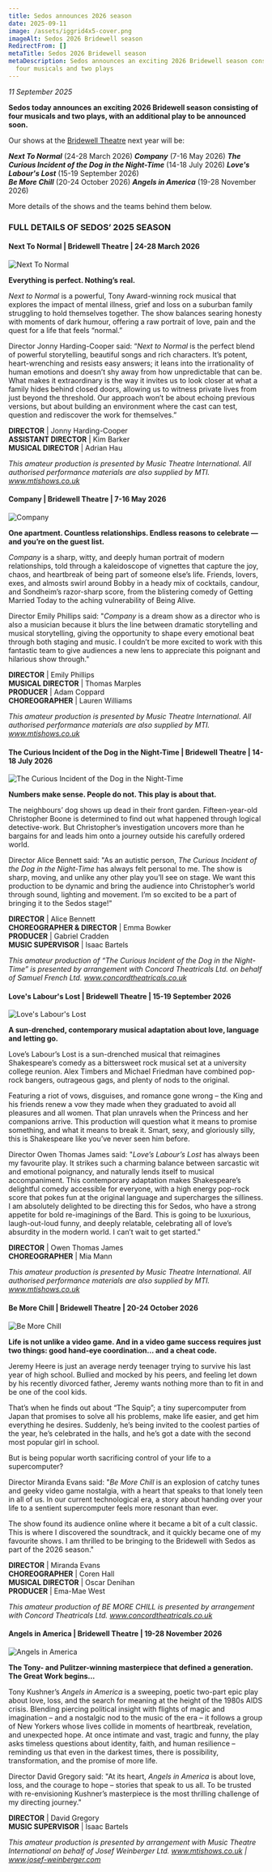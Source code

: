 ```yaml
---
title: Sedos announces 2026 season
date: 2025-09-11
image: /assets/iggrid4x5-cover.png
imageAlt: Sedos 2026 Bridewell season
RedirectFrom: []
metaTitle: Sedos 2026 Bridewell season
metaDescription: Sedos announces an exciting 2026 Bridewell season consisting of
  four musicals and two plays
---
```

*11 September 2025*

**Sedos today announces an exciting 2026 Bridewell season consisting of four musicals and two plays, with an additional play to be announced soon.**

Our shows at the [Bridewell Theatre](<>) next year will be:

***Next To Normal*** (24-28 March 2026)
***Company*** (7-16 May 2026)
***The Curious Incident of the Dog in the Night-Time*** (14-18 July 2026)
***Love's Labour's Lost*** (15-19 September 2026)\
***Be More Chill*** (20-24 October 2026)
***Angels in America*** (19-28 November 2026)

More details of the shows and the teams behind them below.

### **FULL DETAILS OF SEDOS’ 2025 SEASON**

#### Next To Normal | Bridewell Theatre | 24-28 March 2026

![Next To Normal](/assets/bridewellpostera4-nexttonormal.png)

**Everything is perfect. Nothing’s real.**

*Next to Normal* is a powerful, Tony Award-winning rock musical that explores the impact of mental illness, grief and loss on a suburban family struggling to hold themselves together. The show balances searing honesty with moments of dark humour, offering a raw portrait of love, pain and the quest for a life that feels “normal.”

Director Jonny Harding-Cooper said: “*Next to Normal* is the perfect blend of powerful storytelling, beautiful songs and rich characters. It’s potent, heart-wrenching and resists easy answers; it leans into the irrationality of human emotions and doesn’t shy away from how unpredictable that can be. What makes it extraordinary is the way it invites us to look closer at what a family hides behind closed doors, allowing us to witness private lives from just beyond the threshold. Our approach won’t be about echoing previous versions, but about building an environment where the cast can test, question and rediscover the work for themselves.”

**DIRECTOR** | Jonny Harding-Cooper\
**ASSISTANT DIRECTOR** | Kim Barker\
**MUSICAL DIRECTOR** | Adrian Hau

*This amateur production is presented by Music Theatre International. All authorised performance materials are also supplied by MTI. www.mtishows.co.uk*

#### Company | Bridewell Theatre | 7-16 May 2026

![Company](/assets/bridewellpostera4-company.png)

**One apartment. Countless relationships. Endless reasons to celebrate — and you’re on the guest list.**

*Company* is a sharp, witty, and deeply human portrait of modern relationships, told through a kaleidoscope of vignettes that capture the joy, chaos, and heartbreak of being part of someone else’s life. Friends, lovers, exes, and almosts swirl around Bobby in a heady mix of cocktails, candour, and Sondheim’s razor-sharp score, from the blistering comedy of Getting Married Today to the aching vulnerability of Being Alive.

Director Emily Phillips said: "*Company* is a dream show as a director who is also a musician because it blurs the line between dramatic storytelling and musical storytelling, giving the opportunity to shape every emotional beat through both staging and music. I couldn’t be more excited to work with this fantastic team to give audiences a new lens to appreciate this poignant and hilarious show through."

**DIRECTOR** | Emily Phillips\
**MUSICAL DIRECTOR** | Thomas Marples\
**PRODUCER** | Adam Coppard\
**CHOREOGRAPHER** | Lauren Williams

*This amateur production is presented by Music Theatre International. All authorised performance materials are also supplied by MTI. www.mtishows.co.uk*

#### The Curious Incident of the Dog in the Night-Time | Bridewell Theatre | 14-18 July 2026

![The Curious Incident of the Dog in the Night-Time](/assets/bridewellpostera4-curiousincident.png)

**Numbers make sense. People do not. This play is about that.**

The neighbours’ dog shows up dead in their front garden. Fifteen-year-old Christopher Boone is determined to find out what happened through logical detective-work. But Christopher’s investigation uncovers more than he bargains for and leads him onto a journey outside his carefully ordered world.

Director Alice Bennett said: "As an autistic person, *The Curious Incident of the Dog in the Night-Time* has always felt personal to me. The show is sharp, moving, and unlike any other play you’ll see on stage. We want this production to be dynamic and bring the audience into Christopher’s world through sound, lighting and movement. I’m so excited to be a part of bringing it to the Sedos stage!"

**DIRECTOR** | Alice Bennett\
**CHOREOGRAPHER & DIRECTOR** | Emma Bowker\
**PRODUCER** | Gabriel Cradden\
**MUSIC SUPERVISOR** | Isaac Bartels

*This amateur production of “The Curious Incident of the Dog in the Night-Time” is presented by arrangement with Concord Theatricals Ltd. on behalf of Samuel French Ltd. www.concordtheatricals.co.uk*

#### Love's Labour's Lost | Bridewell Theatre | 15-19 September 2026

![Love's Labour's Lost](/assets/bridewellpostera4-loveslabourslost.png)

**A sun-drenched, contemporary musical adaptation about love, language and letting go.**

Love’s Labour’s Lost is a sun-drenched musical that reimagines Shakespeare’s comedy as a bittersweet rock musical set at a university college reunion. Alex Timbers and Michael Friedman have combined pop-rock bangers, outrageous gags, and plenty of nods to the original. 

Featuring a riot of vows, disguises, and romance gone wrong – the King and his friends renew a vow they made when they graduated to avoid all pleasures and all women. That plan unravels when the Princess and her companions arrive. This production will question what it means to promise something, and what it means to break it.  Smart, sexy, and gloriously silly, this is Shakespeare like you’ve never seen him before.

Director Owen Thomas James said: "*Love’s Labour’s Lost* has always been my favourite play. It strikes such a charming balance between sarcastic wit and emotional poignancy, and naturally lends itself to musical accompaniment. This contemporary adaptation makes Shakespeare’s delightful comedy accessible for everyone, with a high energy pop-rock score that pokes fun at the original language and supercharges the silliness. I am absolutely delighted to be directing this for Sedos, who have a strong appetite for bold re-imaginings of the Bard. This is going to be luxurious, laugh-out-loud funny, and deeply relatable, celebrating all of love’s absurdity in the modern world. I can’t wait to get started."

**DIRECTOR** | Owen Thomas James\
**CHOREOGRAPHER** | Mia Mann

*This amateur production is presented by Music Theatre International. All authorised performance materials are also supplied by MTI. www.mtishows.co.uk*

#### Be More Chill | Bridewell Theatre | 20-24 October 2026

![Be More Chill](/assets/bridewellpostera4-bemorechill.png)

**Life is not unlike a video game. And in a video game success requires just two things: good hand-eye coordination… and a cheat code.**

Jeremy Heere is just an average nerdy teenager trying to survive his last year of high school. Bullied and mocked by his peers, and feeling let down by his recently divorced father, Jeremy wants nothing more than to fit in and be one of the cool kids. 

That’s when he finds out about “The Squip”; a tiny supercomputer from Japan that promises to solve all his problems, make life easier, and get him everything he desires. Suddenly, he’s being invited to the coolest parties of the year, he’s celebrated in the halls, and he’s got a date with the second most popular girl in school. 

But is being popular worth sacrificing control of your life to a supercomputer? 

Director Miranda Evans said: "*Be More Chill* is an explosion of catchy tunes and geeky video game nostalgia, with a heart that speaks to that lonely teen in all of us. In our current technological era, a story about handing over your life to a sentient supercomputer feels more resonant than ever. 

The show found its audience online where it became a bit of a cult classic. This is where I discovered the soundtrack, and it quickly became one of my favourite shows. I am thrilled to be bringing to the Bridewell with Sedos as part of the 2026 season."

**DIRECTOR** | Miranda Evans\
**CHOREOGRAPHER** | Coren Hall\
**MUSICAL DIRECTOR** | Oscar Denihan\
**PRODUCER** | Ema-Mae West

*This amateur production of BE MORE CHILL is presented by arrangement with Concord Theatricals Ltd. www.concordtheatricals.co.uk*

#### Angels in America | Bridewell Theatre | 19-28 November 2026

![Angels in America](/assets/bridewellpostera4-angelsinamerica.png)

**The Tony- and Pulitzer-winning masterpiece that defined a generation. The Great Work begins...**

Tony Kushner’s *Angels in America* is a sweeping, poetic two-part epic play about love, loss, and the search for meaning at the height of the 1980s AIDS crisis. Blending piercing political insight with flights of magic and imagination – and a nostalgic nod to the music of the era – it follows a group of New Yorkers whose lives collide in moments of heartbreak, revelation, and unexpected hope. At once intimate and vast, tragic and funny, the play asks timeless questions about identity, faith, and human resilience – reminding us that even in the darkest times, there is possibility, transformation, and the promise of more life. 

Director David Gregory said: "At its heart, *Angels in America* is about love, loss, and the courage to hope – stories that speak to us all. To be trusted with re-envisioning Kushner’s masterpiece is the most thrilling challenge of my directing journey."

**DIRECTOR** | David Gregory\
**MUSIC SUPERVISOR** | Isaac Bartels

*This amateur production is presented by arrangement with Music Theatre International on behalf of Josef Weinberger Ltd. www.mtishows.co.uk | www.josef-weinberger.com*
